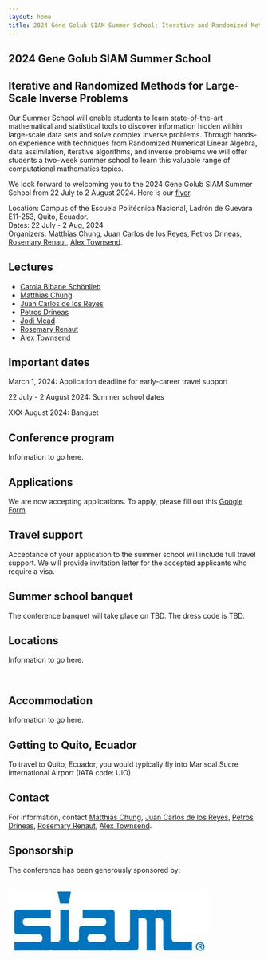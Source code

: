 ```yaml
---
layout: home
title: 2024 Gene Golub SIAM Summer School: Iterative and Randomized Methods for Large-Scale Inverse Problems
---
```


## 2024 Gene Golub SIAM Summer School

## Iterative and Randomized Methods for Large-Scale Inverse Problems

Our Summer School will enable students to learn state-of-the-art mathematical and statistical tools to discover information hidden within large-scale data sets and solve complex inverse problems. Through hands-on experience with techniques from Randomized Numerical Linear Algebra, data assimilation, iterative algorithms, and inverse problems we will offer students a two-week summer school to learn this valuable range of computational mathematics topics. 

We look forward to welcoming you to the 2024 Gene Golub SIAM Summer School from 22 July to 2 August 2024. Here is our <a href="Advertisement.pdf">flyer</a>.
<p>
Location: Campus of the Escuela Politécnica Nacional, Ladrón de Guevara E11-253, Quito, Ecuador. <br/>
Dates: 22 July - 2 Aug, 2024 <br/>
Organizers: <a href="http://www.math.emory.edu/~mchun45/">Matthias Chung</a>, <a href="https://twas.org/directory/de-los-reyes-juan-carlos">Juan Carlos de los Reyes</a>, <a href="https://www.cs.purdue.edu/homes/pdrineas/">Petros Drineas</a>, <a href="https://search.asu.edu/profile/85017">Rosemary Renaut</a>, <a href="https://pi.math.cornell.edu/~ajt/">Alex Townsend</a>.
</p>

## Lectures

- <a href="https://www.damtp.cam.ac.uk/user/cbs31/Home.html">Carola Bibane Schönlieb</a>
- <a href="http://www.math.emory.edu/~mchun45/">Matthias Chung</a>
- <a href="https://modemat.epn.edu.ec/~jcdelosreyes/">Juan Carlos de los Reyes</a>
- <a href="https://www.cs.purdue.edu/homes/pdrineas/">Petros Drineas</a>
- <a href="https://www.boisestate.edu/computing/jodi-mead/">Jodi Mead</a>
- <a href="https://search.asu.edu/profile/85017">Rosemary Renaut</a>
- <a href="https://pi.math.cornell.edu/~ajt/">Alex Townsend</a>

## Important dates

<p>March 1, 2024: Application deadline for early-career travel support</p>
<p>22 July - 2 August 2024: Summer school dates</p>
<p>XXX August 2024: Banquet</p>

## Conference program

Information to go here. 

## Applications

We are now accepting applications. To apply, please fill out this <a href="https://forms.gle/AER1nCpeKZJoTdbe9">Google Form</a>. 

## Travel support

Acceptance of your application to the summer school will include full travel support. We will provide invitation letter for the accepted applicants who require a visa.

## Summer school banquet

The conference banquet will take place on TBD. The dress code is TBD. 

## Locations

Information to go here. 

<p>&nbsp;</p>

## Accommodation

Information to go here. 

## Getting to Quito, Ecuador

To travel to Quito, Ecuador, you would typically fly into Mariscal Sucre International Airport (IATA code: UIO). 

## Contact

For information, contact <a href="mailto:matthias.chung@emory.edu">Matthias Chung</a>, <a href="mailto:juan.delosreyes@epn.edu.ec">Juan Carlos de los Reyes</a>, <a href="mailto:drineas@gmail.com">Petros Drineas</a>, <a href="mailto:renaut@asu.edu">Rosemary Renaut</a>, <a href="mailto:townsend@cornell.edu">Alex Townsend</a>.

## Sponsorship

<p>The conference has been generously sponsored by: </p> <br/>
  <img src="siamlogo.jpeg" alt="SIAM"/>
